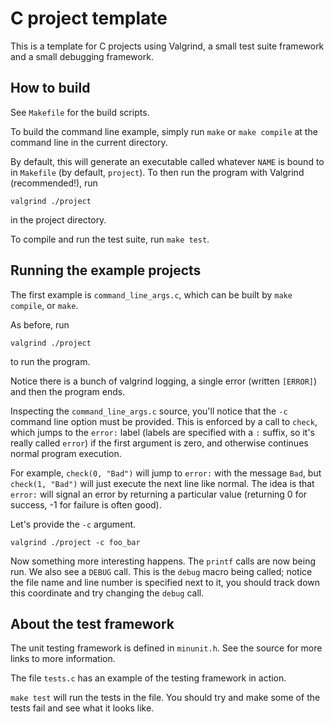 # C project template

This is a template for C projects using Valgrind, a small test
suite framework and a small debugging framework.

## How to build

See `Makefile` for the build scripts.

To build the command line example, simply run `make` or `make compile`
at the command line in the current directory.

By default, this will generate an executable called whatever `NAME`
is bound to in `Makefile` (by default, `project`).
To then run the program with Valgrind (recommended!), run

```
valgrind ./project
```

in the project directory.

To compile and run the test suite, run `make test`.

## Running the example projects

The first example is `command_line_args.c`, which can be built by `make compile`,
or `make`.

As before, run 

```
valgrind ./project
```

to run the program.

Notice there is a bunch of valgrind logging, a single error (written `[ERROR]`)
and then the program ends.

Inspecting the `command_line_args.c` source, you'll notice that the `-c`
command line option must be provided.
This is enforced by a call to `check`, which jumps to the `error:` label
(labels are specified with a `:` suffix, so it's really called `error`)
if the first argument is zero, and otherwise continues normal program
  execution.

For example, `check(0, "Bad")` will jump to `error:` with the message
`Bad`, but `check(1, "Bad")` will just execute the next line like normal.
The idea is that `error:` will signal an error by returning a particular
value (returning 0 for success, -1 for failure is often good).

Let's provide the `-c` argument.

```
valgrind ./project -c foo_bar
```

Now something more interesting happens. The `printf` calls are now being run.
We also see a `DEBUG` call.
This is the `debug` macro being called; notice the file name and line number
is specified next to it, you should track down this coordinate and try
changing the `debug` call.

## About the test framework

The unit testing framework is defined in `minunit.h`. See the source
for more links to more information.

The file `tests.c` has an example of the testing framework in action.

`make test` will run the tests in the file. You should try and make
some of the tests fail and see what it looks like.